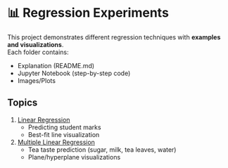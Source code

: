 # 📊 Regression Experiments

This project demonstrates different regression techniques with **examples and visualizations**.  
Each folder contains:
- Explanation (README.md)
- Jupyter Notebook (step-by-step code)
- Images/Plots

## Topics
1. [Linear Regression](./LinearRegression)
   - Predicting student marks
   - Best-fit line visualization
2. [Multiple Linear Regression](./Multi-LinearRegression)
   - Tea taste prediction (sugar, milk, tea leaves, water)
   - Plane/hyperplane visualizations

